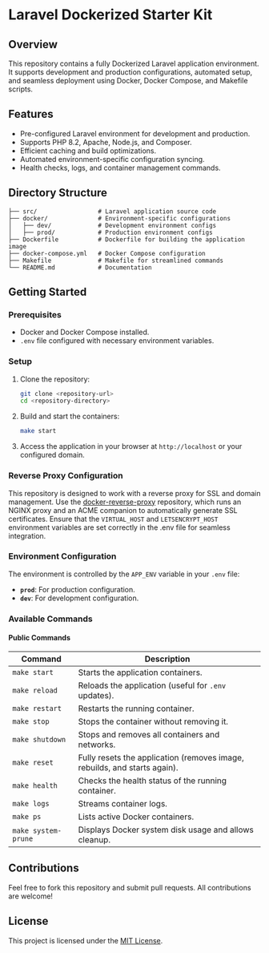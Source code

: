 # Laravel Dockerized Starter Kit

## Overview
This repository contains a fully Dockerized Laravel application environment.
It supports development and production configurations, automated setup, and seamless deployment using Docker, Docker Compose, and Makefile scripts.

## Features
- Pre-configured Laravel environment for development and production.
- Supports PHP 8.2, Apache, Node.js, and Composer.
- Efficient caching and build optimizations.
- Automated environment-specific configuration syncing.
- Health checks, logs, and container management commands.

## Directory Structure
```
├── src/                 # Laravel application source code
├── docker/              # Environment-specific configurations
│   ├── dev/             # Development environment configs
│   ├── prod/            # Production environment configs
├── Dockerfile           # Dockerfile for building the application image
├── docker-compose.yml   # Docker Compose configuration
├── Makefile             # Makefile for streamlined commands
└── README.md            # Documentation
```

## Getting Started

### Prerequisites
- Docker and Docker Compose installed.
- `.env` file configured with necessary environment variables.

### Setup
1. Clone the repository:
   ```bash
   git clone <repository-url>
   cd <repository-directory>
   ```

2. Build and start the containers:
   ```bash
   make start
   ```

3. Access the application in your browser at `http://localhost` or your configured domain.

### Reverse Proxy Configuration

This repository is designed to work with a reverse proxy for SSL and domain management. Use the [docker-reverse-proxy](https://github.com/sesejohn/docker-reverse-proxy) repository, which runs an NGINX proxy and an ACME companion to automatically generate SSL certificates. Ensure that the `VIRTUAL_HOST` and `LETSENCRYPT_HOST` environment variables are set correctly in the .env file for seamless integration.

### Environment Configuration
The environment is controlled by the `APP_ENV` variable in your `.env` file:
- **`prod`**: For production configuration.
- **`dev`**: For development configuration.

### Available Commands

#### Public Commands
| Command      | Description                                                                 |
|--------------|-----------------------------------------------------------------------------|
| `make start` | Starts the application containers.                                          |
| `make reload`| Reloads the application (useful for `.env` updates).                       |
| `make restart`| Restarts the running container.                                           |
| `make stop`  | Stops the container without removing it.                                   |
| `make shutdown` | Stops and removes all containers and networks.                         |
| `make reset` | Fully resets the application (removes image, rebuilds, and starts again). |
| `make health`| Checks the health status of the running container.                        |
| `make logs`  | Streams container logs.                                                   |
| `make ps`    | Lists active Docker containers.                                           |
| `make system-prune` | Displays Docker system disk usage and allows cleanup.             |


## Contributions
Feel free to fork this repository and submit pull requests. All contributions are welcome!

## License
This project is licensed under the [MIT License](LICENSE).
